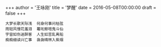 +++
author = '王咏刚'
title = '梦醒'
date = 2016-05-08T00:00:00
draft = false
+++

<div class="poem">

```
大梦长歌天际浅  何身何事问枯弦
雨轻风慢花羞泪  鼍吼鲸喧鬼斗仙
宇宙如伤迷醉客  人生如苦乱离船
痴痴细读兴亡事  袅袅晴林入紫烟
```

</div>
